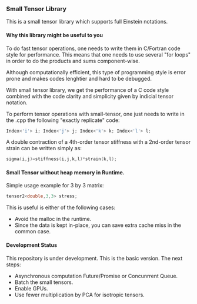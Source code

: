 ### Small Tensor Library

This is a small tensor library which supports full Einstein notations. 

#### Why this library might be useful to you

To do fast tensor operations, one needs to write them in C/Fortran code style for performance. This means that one needs to use several "for loops" in order to do the products and sums component-wise. 

Although computationally efficient, this type of programming style is error prone and makes codes lenghtier and hard to be debugged.

With small tensor library, we get the performance of a C code style combined with the code clarity and simplicity given by indicial tensor notation.

To perform tensor operations with small-tensor, one just needs to write in the .cpp the following "exactly replicate" code:

```cpp
Index<'i'> i; Index<'j'> j; Index<'k'> k; Index<'l'> l;
```

A double contraction of a 4th-order tensor stiffness with a 2nd-order tensor strain can be written simply as:
```cpp
sigma(i,j)=stiffness(i,j,k,l)*strain(k,l);
```

#### Small Tensor without heap memory in Runtime. 
Simple usage example for 3 by 3 matrix:
```cpp
tensor2<double,3,3> stress;
```
This is useful is either of the following cases:

* Avoid the malloc in the runtime.
* Since the data is kept in-place, you can save extra cache miss in the common case.


#### Development Status 
This repository is under development. This is the basic version.
The next steps:

* Asynchronous computation Future/Promise or Concunrrent Queue.
* Batch the small tensors.
* Enable GPUs.
* Use fewer multiplication by PCA for isotropic tensors.